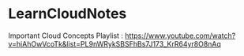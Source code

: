 # LearnCloudNotes


Important Cloud Concepts Playlist : https://www.youtube.com/watch?v=hjAhOwVcoTk&list=PL9nWRykSBSFhBs7J173_KrR64yr8O8nAq

